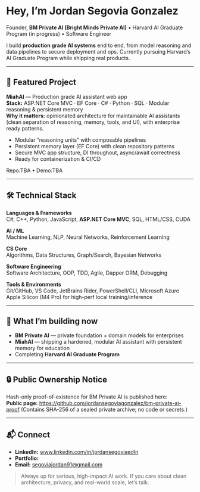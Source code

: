 # Hey, I’m Jordan Segovia Gonzalez

Founder, **BM Private AI (Bright Minds Private AI)** • Harvard AI Graduate Program (in progress) • Software Engineer

I build **production grade AI systems** end to end, from model reasoning and data pipelines to secure deployment and ops. Currently pursuing Harvard’s AI Graduate Program while shipping real products.

---

## 🌟 Featured Project
**MiahAI** — Production grade AI assistant web app  
**Stack:** ASP.NET Core MVC · EF Core · C# · Python · SQL · Modular reasoning & persistent memory  
**Why it matters:** opinionated architecture for maintainable AI assistants (clean separation of reasoning, memory, tools, and UI), with enterprise ready patterns.

- Modular “reasoning units” with composable pipelines  
- Persistent memory layer (EF Core) with clean repository patterns  
- Secure MVC app structure, DI throughout, async/await correctness  
- Ready for containerization & CI/CD

Repo:TBA • Demo:TBA

---

## 🛠️ Technical Stack

**Languages & Frameworks**  
C#, C++, Python, JavaScript, **ASP.NET Core MVC**, SQL, HTML/CSS, CUDA

**AI / ML**  
Machine Learning, NLP, Neural Networks, Reinforcement Learning

**CS Core**  
Algorithms, Data Structures, Graph/Search, Bayesian Networks

**Software Engineering**  
Software Architecture, OOP, TDD, Agile, Dapper ORM, Debugging

**Tools & Environments**  
Git/GitHub, VS Code, JetBrains Rider, PowerShell/CLI, Microsoft Azure  
Apple Silicon (M4 Pro) for high-perf local training/inference

---

## 🚧 What I’m building now
- **BM Private AI** — private foundation + domain models for enterprises  
- **MiahAI** — shipping a hardened, modular AI assistant with persistent memory for education 
- Completing **Harvard AI Graduate Program**

---

## 🔒 Public Ownership Notice
Hash-only proof-of-existence for BM Private AI is published here:  
**Public page:**  https://github.com/jordansegoviagonzalez/bm-private-ai-proof 
(Contains SHA-256 of a sealed private archive; no code or secrets.)

---

## 📬 Connect
- **LinkedIn:** www.linkedin.com/in/jordansegoviaedIn
- **Portfolio:**   
- **Email:** segoviajordan91@gmail.com

> Always up for serious, high-impact AI work. If you care about clean architecture, privacy, and real-world scale, let’s talk.
